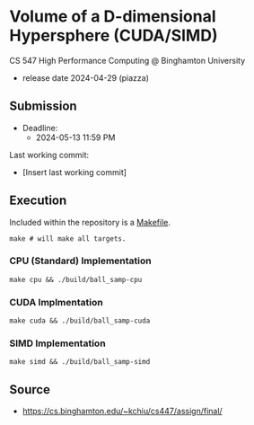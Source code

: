 # Volume of a D-dimensional Hypersphere (CUDA/SIMD)

CS 547 High Performance Computing @ Binghamton University
* release date 2024-04-29 (piazza)

## Submission

* Deadline:
   * 2024-05-13 11:59 PM

Last working commit:
* [Insert last working commit]

## Execution
Included within the repository is a [Makefile](Makefile).

```shell
make # will make all targets.
```

### CPU (Standard) Implementation
```shell
make cpu && ./build/ball_samp-cpu
```

### CUDA Implmentation
```shell
make cuda && ./build/ball_samp-cuda
```

### SIMD Implementation
```shell
make simd && ./build/ball_samp-simd
```

## Source
* https://cs.binghamton.edu/~kchiu/cs447/assign/final/